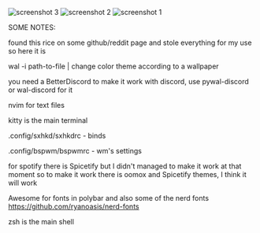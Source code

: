 ![screenshot 3](https://user-images.githubusercontent.com/38641476/128626133-0fb8e2ae-1ccd-451d-8ca2-440d6375ad4a.png)
![screenshot 2](https://user-images.githubusercontent.com/38641476/128626115-71796588-cebe-4424-909a-9b0f9ec26eb9.png)
![screenshot 1](https://user-images.githubusercontent.com/38641476/128626120-4454df34-4b4c-440c-8b56-638e7d51af46.png)

SOME NOTES:

found this rice on some github/reddit page and stole everything for my use so here it is

wal -i path-to-file | change color theme according to a wallpaper

you need a BetterDiscord to make it work with discord, use pywal-discord or wal-discord for it

nvim for text files

kitty is the main terminal

.config/sxhkd/sxhkdrc - binds

.config/bspwm/bspwmrc - wm's settings

for spotify there is Spicetify but I didn't managed to make it work at that moment so to make it work there is oomox and Spicetify themes, I think it will work

Awesome for fonts in polybar and also some of the nerd fonts https://github.com/ryanoasis/nerd-fonts

zsh is the main shell
